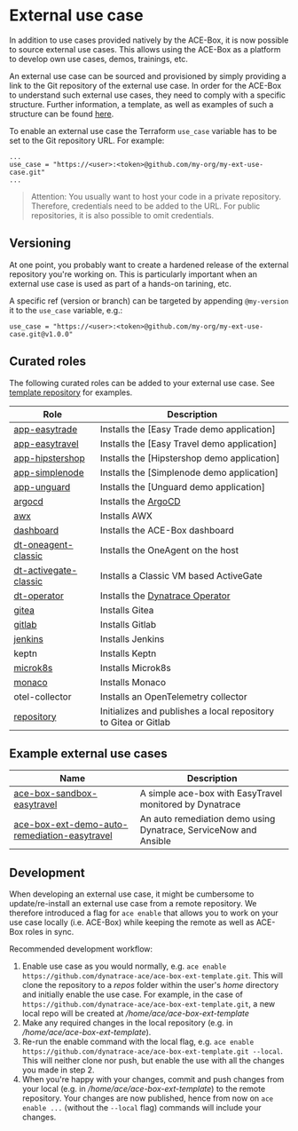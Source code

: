 # External use case

In addition to use cases provided natively by the ACE-Box, it is now possible to source external use cases. This allows using the ACE-Box as a platform to develop own use cases, demos, trainings, etc.

An external use case can be sourced and provisioned by simply providing a link to the Git repository of the external use case. In order for the ACE-Box to understand such external use cases, they need to comply with a specific structure. Further information, a template, as well as examples of such a structure can be found [here](https://github.com/dynatrace-ace/ace-box-ext-template).

To enable an external use case the Terraform `use_case` variable has to be set to the Git repository URL. For example:

```
...
use_case = "https://<user>:<token>@github.com/my-org/my-ext-use-case.git"
...
```

> Attention: You usually want to host your code in a private repository. Therefore, credentials need to be added to the URL. For public repositories, it is also possible to omit credentials.

## Versioning

At one point, you probably want to create a hardened release of the external repository you're working on. This is particularly important when an external use case is used as part of a hands-on tarining, etc.

A specific ref (version or branch) can be targeted by appending `@my-version` it to the `use_case` variable, e.g.:

```
use_case = "https://<user>:<token>@github.com/my-org/my-ext-use-case.git@v1.0.0"
```

## Curated roles

The following curated roles can be added to your external use case. See [template repository](https://github.com/dynatrace-ace/ace-box-ext-template) for examples.

|Role|Description|
|---|---|
|[app-easytrade](../user-skel/ansible_collections/ace_box/ace_box/roles/app-easytrade/Readme.md)|Installs the [Easy Trade demo application]|
|[app-easytravel](../user-skel/ansible_collections/ace_box/ace_box/roles/app-easytravel/Readme.md)|Installs the [Easy Travel demo application]|
|[app-hipstershop](../user-skel/ansible_collections/ace_box/ace_box/roles/app-hipstershop/Readme.md)|Installs the [Hipstershop demo application]|
|[app-simplenode](../user-skel/ansible_collections/ace_box/ace_box/roles/app-simplenode/README.md)|Installs the [Simplenode demo application]|
|[app-unguard](../user-skel/ansible_collections/ace_box/ace_box/roles/app-unguard/Readme.md)|Installs the [Unguard demo application]|
|[argocd](../user-skel/ansible_collections/ace_box/ace_box/roles/argocd/Readme.md)|Installs the [ArgoCD](https://argoproj.github.io/cd/)|
|[awx](../user-skel/ansible_collections/ace_box/ace_box/roles/awx/Readme.MD)|Installs AWX|
|[dashboard](../user-skel/ansible_collections/ace_box/ace_box/roles/dashboard/Readme.md)|Installs the ACE-Box dashboard|
|[dt-oneagent-classic](../user-skel/ansible_collections/ace_box/ace_box/roles/dt-oneagent-classic/Readme.md)|Installs the OneAgent on the host|
|[dt-activegate-classic](../user-skel/ansible_collections/ace_box/ace_box/roles/dt-activegate-classic/Readme.md)|Installs a Classic VM based ActiveGate|
|[dt-operator](../user-skel/ansible_collections/ace_box/ace_box/roles/dt-operator/Readme.md)|Installs the [Dynatrace Operator](https://github.com/Dynatrace/dynatrace-operator)|
|[gitea](../user-skel/ansible_collections/ace_box/ace_box/roles/gitea/Readme.md)|Installs Gitea|
|[gitlab](../user-skel/ansible_collections/ace_box/ace_box/roles/gitlab/Readme.md)|Installs Gitlab|
|[jenkins](../user-skel/ansible_collections/ace_box/ace_box/roles/jenkins/Readme.md)|Installs Jenkins|
|keptn|Installs Keptn|
|[microk8s](../user-skel/ansible_collections/ace_box/ace_box/roles/microk8s/Readme.md)|Installs Microk8s|
|[monaco](../user-skel/ansible_collections/ace_box/ace_box/roles/monaco/Readme.md)|Installs Monaco|
|otel-collector|Installs an OpenTelemetry collector|
|[repository](../user-skel/ansible_collections/ace_box/ace_box/roles/repository/Readme.md)|Initializes and publishes a local repository to Gitea or Gitlab|

## Example external use cases

|Name|Description|
|---|---|
|[ace-box-sandbox-easytravel](https://github.com/dynatrace-ace/ace-box-sandbox-easytravel)|A simple ace-box with EasyTravel monitored by Dynatrace|
[ace-box-ext-demo-auto-remediation-easytravel](https://github.com/dynatrace-ace/ace-box-ext-demo-auto-remediation-easytravel)|An auto remediation demo using Dynatrace, ServiceNow and Ansible|

## Development

When developing an external use case, it might be cumbersome to update/re-install an external use case from a remote repository. We therefore introduced a flag for `ace enable` that allows you to work on your use case locally (i.e. ACE-Box) while keeping the remote as well as ACE-Box roles in sync.

Recommended development workflow:

1) Enable use case as you would normally, e.g. `ace enable https://github.com/dynatrace-ace/ace-box-ext-template.git`. This will clone the repository to a _repos_ folder within the user's _home_ directory and initially enable the use case. For example, in the case of `https://github.com/dynatrace-ace/ace-box-ext-template.git`, a new local repo will be created at _/home/ace/ace-box-ext-template_
2) Make any required changes in the local repository (e.g. in _/home/ace/ace-box-ext-template_).
3) Re-run the enable command with the local flag, e.g. `ace enable https://github.com/dynatrace-ace/ace-box-ext-template.git --local`. This will neither clone nor push, but enable the use with all the changes you made in step 2.
4) When you're happy with your changes, commit and push changes from your local (e.g. in _/home/ace/ace-box-ext-template_) to the remote repository. Your changes are now published, hence from now on `ace enable ...` (without the `--local` flag) commands will include your changes.
